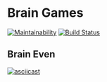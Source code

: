 # Brain Games

[![Maintainability](https://api.codeclimate.com/v1/badges/986882ff524928d33c1b/maintainability)](https://codeclimate.com/github/vnk729/project-lvl1-s454/maintainability)
[![Build Status](https://travis-ci.org/vnk729/project-lvl1-s454.svg?branch=master)](https://travis-ci.org/vnk729/project-lvl1-s454)

## Brain Even
[![asciicast](https://asciinema.org/a/gmLaaUy8XHvu1XKmz8e8K8MU1.svg)](https://asciinema.org/a/gmLaaUy8XHvu1XKmz8e8K8MU1)